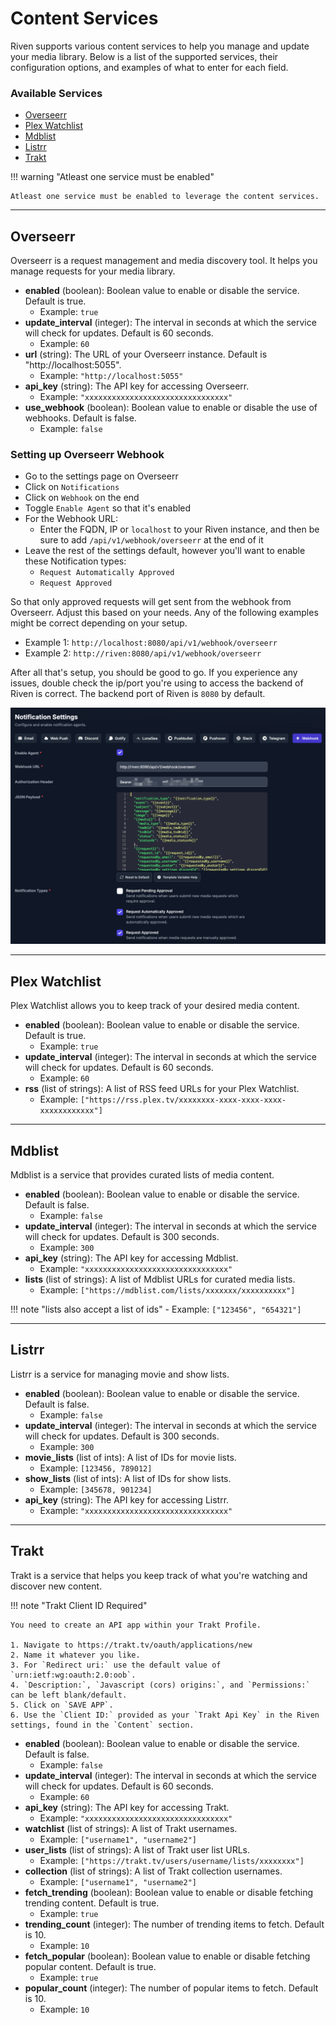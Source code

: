 # **Content Services**

Riven supports various content services to help you manage and update your media library. Below is a list of the supported services, their configuration options, and examples of what to enter for each field.

### **Available Services**

- [Overseerr](#overseerr)
- [Plex Watchlist](#plex-watchlist)
- [Mdblist](#mdblist)
- [Listrr](#listrr)
- [Trakt](#trakt)

!!! warning "Atleast one service must be enabled"

    Atleast one service must be enabled to leverage the content services.

---

## **Overseerr**

Overseerr is a request management and media discovery tool. It helps you manage requests for your media library.

- **enabled** (boolean): Boolean value to enable or disable the service. Default is true.
    - Example: `true`
- **update_interval** (integer): The interval in seconds at which the service will check for updates. Default is 60 seconds.
    - Example: `60`
- **url** (string): The URL of your Overseerr instance. Default is "http://localhost:5055".
    - Example: `"http://localhost:5055"`
- **api_key** (string): The API key for accessing Overseerr.
    - Example: `"xxxxxxxxxxxxxxxxxxxxxxxxxxxxxxxx"`
- **use_webhook** (boolean): Boolean value to enable or disable the use of webhooks. Default is false.
    - Example: `false`

### Setting up Overseerr Webhook

- Go to the settings page on Overseerr
- Click on `Notifications`
- Click on `Webhook` on the end
- Toggle `Enable Agent` so that it's enabled
- For the Webhook URL:
  - Enter the FQDN, IP or `localhost` to your Riven instance, and then be sure to add `/api/v1/webhook/overseerr` at the end of it
- Leave the rest of the settings default, however you'll want to enable these Notification types:
  - `Request Automatically Approved`
  - `Request Approved`

So that only approved requests will get sent from the webhook from Overseerr. Adjust this based on your needs. Any of the following examples might be correct depending on your setup.

- Example 1: `http://localhost:8080/api/v1/webhook/overseerr`
- Example 2: `http://riven:8080/api/v1/webhook/overseerr`

After all that's setup, you should be good to go. If you experience any issues, double check the ip/port you're using to access the backend of Riven is correct. The backend port of Riven is `8080` by default. 

![overseerr](../../images/overseerr.png)

---

## **Plex Watchlist**

Plex Watchlist allows you to keep track of your desired media content.

- **enabled** (boolean): Boolean value to enable or disable the service. Default is true.
    - Example: `true`
- **update_interval** (integer): The interval in seconds at which the service will check for updates. Default is 60 seconds.
    - Example: `60`
- **rss** (list of strings): A list of RSS feed URLs for your Plex Watchlist.
    - Example: `["https://rss.plex.tv/xxxxxxxx-xxxx-xxxx-xxxx-xxxxxxxxxxxx"]`

---

## **Mdblist**

Mdblist is a service that provides curated lists of media content.

- **enabled** (boolean): Boolean value to enable or disable the service. Default is false.
    - Example: `false`
- **update_interval** (integer): The interval in seconds at which the service will check for updates. Default is 300 seconds.
    - Example: `300`
- **api_key** (string): The API key for accessing Mdblist.
    - Example: `"xxxxxxxxxxxxxxxxxxxxxxxxxxxxxxxx"`
- **lists** (list of strings): A list of Mdblist URLs for curated media lists.
    - Example: `["https://mdblist.com/lists/xxxxxxx/xxxxxxxxxx"]`

!!! note "lists also accept a list of ids"
    - Example: `["123456", "654321"]`

---

## **Listrr**

Listrr is a service for managing movie and show lists.

- **enabled** (boolean): Boolean value to enable or disable the service. Default is false.
    - Example: `false`
- **update_interval** (integer): The interval in seconds at which the service will check for updates. Default is 300 seconds.
    - Example: `300`
- **movie_lists** (list of ints): A list of IDs for movie lists.
    - Example: `[123456, 789012]`
- **show_lists** (list of ints): A list of IDs for show lists.
    - Example: `[345678, 901234]`
- **api_key** (string): The API key for accessing Listrr.
    - Example: `"xxxxxxxxxxxxxxxxxxxxxxxxxxxxxxxx"`

---

## **Trakt**

Trakt is a service that helps you keep track of what you're watching and discover new content.

!!! note "Trakt Client ID Required"

    You need to create an API app within your Trakt Profile.

    1. Navigate to https://trakt.tv/oauth/applications/new
    2. Name it whatever you like.
    3. For `Redirect uri:` use the default value of `urn:ietf:wg:oauth:2.0:oob`.
    4. `Description:`, `Javascript (cors) origins:`, and `Permissions:` can be left blank/default.
    5. Click on `SAVE APP`.
    6. Use the `Client ID:` provided as your `Trakt Api Key` in the Riven settings, found in the `Content` section.

- **enabled** (boolean): Boolean value to enable or disable the service. Default is false.
    - Example: `false`
- **update_interval** (integer): The interval in seconds at which the service will check for updates. Default is 60 seconds.
    - Example: `60`
- **api_key** (string): The API key for accessing Trakt.
    - Example: `"xxxxxxxxxxxxxxxxxxxxxxxxxxxxxxxx"`
- **watchlist** (list of strings): A list of Trakt usernames.
    - Example: `["username1", "username2"]`
- **user_lists** (list of strings): A list of Trakt user list URLs.
    - Example: `["https://trakt.tv/users/username/lists/xxxxxxxx"]`
- **collection** (list of strings): A list of Trakt collection usernames.
    - Example: `["username1", "username2"]`
- **fetch_trending** (boolean): Boolean value to enable or disable fetching trending content. Default is true.
    - Example: `true`
- **trending_count** (integer): The number of trending items to fetch. Default is 10.
    - Example: `10`
- **fetch_popular** (boolean): Boolean value to enable or disable fetching popular content. Default is true.
    - Example: `true`
- **popular_count** (integer): The number of popular items to fetch. Default is 10.
    - Example: `10`
